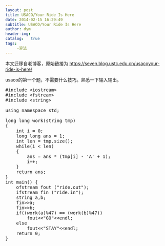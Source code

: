 ```yaml
---
layout: post
title: USACO/Your Ride Is Here
date: 2014-02-15 16:29:49
subtitle: USACO/Your Ride Is Here
author: dym
header-img:
catalog:   true
tags:
     -算法
---
```


本文迁移自老博客，原始链接为 <https://seven.blog.ustc.edu.cn/usacoyour-ride-is-here/>

usaco的第一个题，不需要什么技巧。熟悉一下输入输出。
<pre class = "brush:[cpp]">
#include &lt;iostream&gt;
#include &lt;fstream&gt;
#include &lt;string&gt;

using namespace std;

long long work(string tmp)
{
    int i = 0;
    long long ans = 1;
    int len = tmp.size();
    while(i < len)
    {
        ans = ans * (tmp[i] - 'A' + 1);
        i++;
    }
    return ans;
}
int main() {
    ofstream fout ("ride.out");
    ifstream fin ("ride.in");
    string a,b;
    fin&gt;&gt;a;
    fin&gt;&gt;b;
    if((work(a)%47) == (work(b)%47))
        fout&lt;&lt;"GO"&lt;&lt;endl;
    else
        fout&lt;&lt;"STAY"&lt;&lt;endl;
    return 0;
}
</pre>

